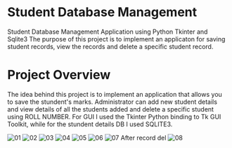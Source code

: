 
# Student Database Management
Student Database Management Application using Python Tkinter and Sqlite3
The purpose of this project is to implement an applicaton for saving student records, view the records and delete a specific student record.

# Project Overview
The idea behind this project is to implement an application that allows you to save the stundent's marks. Administrator can add new student details and view details of all the students added and delete a specific student using ROLL NUMBER.  For GUI I used the Tkinter Python binding to Tk GUI Toolkit, while for the stundent details DB I used SQLITE3.

![01](https://user-images.githubusercontent.com/86183514/122670931-0a446280-d1e2-11eb-9812-e4922908346d.JPG)
![02](https://user-images.githubusercontent.com/86183514/122670933-0b758f80-d1e2-11eb-9efe-4a2d444e6e28.JPG)
![03](https://user-images.githubusercontent.com/86183514/122670934-0c0e2600-d1e2-11eb-85ef-860cc49f05f7.JPG)
![04](https://user-images.githubusercontent.com/86183514/122670935-0ca6bc80-d1e2-11eb-8d63-a5edf0c0a4da.JPG)
![05](https://user-images.githubusercontent.com/86183514/122670937-0d3f5300-d1e2-11eb-94d2-b272dfd4069f.JPG)
![06](https://user-images.githubusercontent.com/86183514/122670938-0d3f5300-d1e2-11eb-9da7-05a281665e6a.JPG)
![07 After record del](https://user-images.githubusercontent.com/86183514/122670940-0dd7e980-d1e2-11eb-9661-aa3100fbc1c4.JPG)
![08](https://user-images.githubusercontent.com/86183514/122670941-0e708000-d1e2-11eb-97f0-821e5f26344d.JPG)
